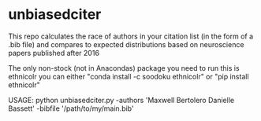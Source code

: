 # unbiasedciter
This repo calculates the race of authors in your citation list (in the form of a .bib file) and compares to expected distributions based on neuroscience papers published after 2016

The only non-stock (not in Anacondas) package you need to run this is ethnicolr
you can either "conda install -c soodoku ethnicolr" or "pip install ethnicolr"

USAGE:
python unbiasedciter.py -authors 'Maxwell Bertolero Danielle Bassett' -bibfile '/path/to/my/main.bib'
